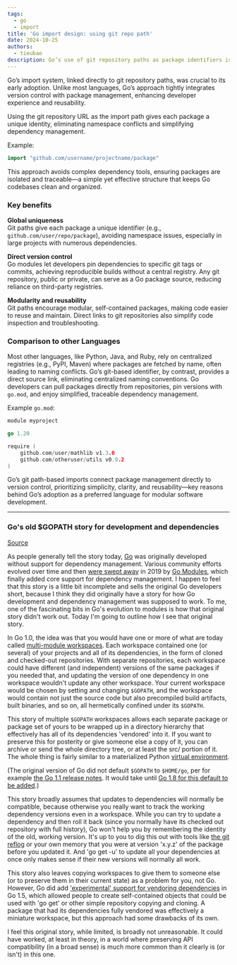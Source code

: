 ```yaml
---
tags:
  - go
  - import
title: 'Go import design: using git repo path'
date: 2024-10-25
authors:
  - tieubao
description: Go’s use of git repository paths as package identifiers is a unique and powerful feature. Unlike most languages that rely on centralized package repositories, Go links directly to git paths.
---
```


Go’s import system, linked directly to git repository paths, was crucial to its early adoption. Unlike most languages, Go’s approach tightly integrates version control with package management, enhancing developer experience and reusability.

Using the git repository URL as the import path gives each package a unique identity, eliminating namespace conflicts and simplifying dependency management.

Example:

```go
import "github.com/username/projectname/package"
```

This approach avoids complex dependency tools, ensuring packages are isolated and traceable—a simple yet effective structure that keeps Go codebases clean and organized.

### Key benefits

**Global uniqueness**  
Git paths give each package a unique identifier (e.g., `github.com/user/repo/package`), avoiding namespace issues, especially in large projects with numerous dependencies.

**Direct version control**  
Go modules let developers pin dependencies to specific git tags or commits, achieving reproducible builds without a central registry. Any git repository, public or private, can serve as a Go package source, reducing reliance on third-party registries.

**Modularity and reusability**  
Git paths encourage modular, self-contained packages, making code easier to reuse and maintain. Direct links to git repositories also simplify code inspection and troubleshooting.

### Comparison to other Languages

Most other languages, like Python, Java, and Ruby, rely on centralized registries (e.g., PyPI, Maven) where packages are fetched by name, often leading to naming conflicts. Go’s git-based identifier, by contrast, provides a direct source link, eliminating centralized naming conventions. Go developers can pull packages directly from repositories, pin versions with `go.mod`, and enjoy simplified, traceable dependency management.

Example `go.mod`:

```go
module myproject

go 1.20

require (
    github.com/user/mathlib v1.3.0
    github.com/otheruser/utils v0.9.2
)
```

Go’s git path-based imports connect package management directly to version control, prioritizing simplicity, clarity, and reusability—key reasons behind Go’s adoption as a preferred language for modular software development.

----

### Go's old $GOPATH story for development and dependencies

[Source](https://utcc.utoronto.ca/~cks/space/blog/programming/GoTheGopathDevelopmentStory)

As people generally tell the story today, [Go](https://golang.org/) was originally developed without support for dependency management. Various community efforts evolved over time and then [were swept away](https://utcc.utoronto.ca/~cks/space/blog/programming/GoIsGooglesLanguage) in 2019 by [Go Modules](https://go.dev/blog/using-go-modules), which finally added core support for dependency management. I happen to feel that this story is a little bit incomplete and sells the original Go developers short, because I think they did originally have a story for how Go development and dependency management was supposed to work. To me, one of the fascinating bits in Go's evolution to modules is how that original story didn't work out. Today I'm going to outline how I see that original story.

In Go 1.0, the idea was that you would have one or more of what are today called [multi-module workspaces](https://go.dev/doc/tutorial/workspaces). Each workspace contained one (or several) of your projects and all of its dependencies, in the form of cloned and checked-out repositories. With separate repositories, each workspace could have different (and independent) versions of the same packages if you needed that, and updating the version of one dependency in one workspace wouldn't update any other workspace. Your current workspace would be chosen by setting and changing `$GOPATH`, and the workspace would contain not just the source code but also precompiled build artifacts, built binaries, and so on, all hermetically confined under its `$GOPATH`.

This story of multiple `$GOPATH` workspaces allows each separate package or package set of yours to be wrapped up in a directory hierarchy that effectively has all of its dependencies 'vendored' into it. If you want to preserve this for posterity or give someone else a copy of it, you can archive or send the whole directory tree, or at least the src/ portion of it. The whole thing is fairly similar to a materialized Python [virtual environment](https://docs.python.org/3/library/venv.html).

(The original version of Go did not default `$GOPATH` to `$HOME/go`, per for example [the Go 1.1 release notes](https://go.dev/doc/go1.1#gocmd). It would take until [Go 1.8 for this default to be added](https://go.dev/doc/go1.8#gopath).)

This story broadly assumes that updates to dependencies will normally be compatible, because otherwise you really want to track the working dependency versions even in a workspace. While you can try to update a dependency and then roll it back (since you normally have its checked out repository with full history), Go won't help you by remembering the identity of the old, working version. It's up to you to dig this out with tools like [the git reflog](https://git-scm.com/docs/git-reflog) or your own memory that you were at version 'x.y.z' of the package before you updated it. And 'go get -u' to update all your dependencies at once only makes sense if their new versions will normally all work.

This story also leaves copying workspaces to give them to someone else (or to preserve them in their current state) as a problem for you, not Go. However, Go did add ['experimental' support for vendoring dependencies](https://go.dev/doc/go1.5) in Go 1.5, which allowed people to create self-contained objects that could be used with 'go get' or other simple repository copying and cloning. A package that had its dependencies fully vendored was effectively a miniature workspace, but this approach had some drawbacks of its own.

I feel this original story, while limited, is broadly not unreasonable. It could have worked, at least in theory, in a world where preserving API compatibility (in a broad sense) is much more common than it clearly is (or isn't) in this one.
